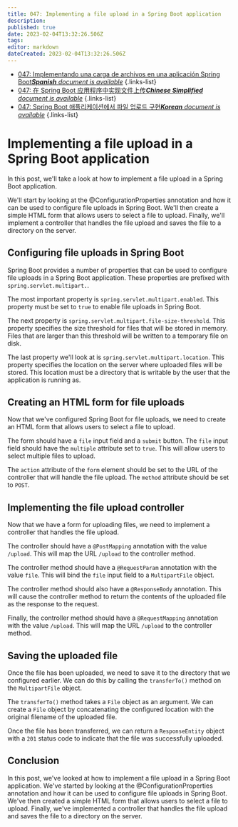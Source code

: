 ```yaml
---
title: 047: Implementing a file upload in a Spring Boot application
description: 
published: true
date: 2023-02-04T13:32:26.506Z
tags: 
editor: markdown
dateCreated: 2023-02-04T13:32:26.506Z
---
```


- [047: Implementando una carga de archivos en una aplicación Spring Boot***Spanish** document is available*](/es/Knowledge-base/Spring-Boot/Learning/047-implementing-a-file-upload-in-a-spring-boot-application)
{.links-list}
- [047: 在 Spring Boot 应用程序中实现文件上传***Chinese Simplified** document is available*](/zh/Knowledge-base/Spring-Boot/Learning/047-implementing-a-file-upload-in-a-spring-boot-application)
{.links-list}
- [047: Spring Boot 애플리케이션에서 파일 업로드 구현***Korean** document is available*](/ko/Knowledge-base/Spring-Boot/Learning/047-implementing-a-file-upload-in-a-spring-boot-application)
{.links-list}


# Implementing a file upload in a Spring Boot application

In this post, we'll take a look at how to implement a file upload in a Spring Boot application.

We'll start by looking at the @ConfigurationProperties annotation and how it can be used to configure file uploads in Spring Boot. We'll then create a simple HTML form that allows users to select a file to upload. Finally, we'll implement a controller that handles the file upload and saves the file to a directory on the server.

## Configuring file uploads in Spring Boot

Spring Boot provides a number of properties that can be used to configure file uploads in a Spring Boot application. These properties are prefixed with ```spring.servlet.multipart.```.

The most important property is ```spring.servlet.multipart.enabled```. This property must be set to ```true``` to enable file uploads in Spring Boot.

The next property is ```spring.servlet.multipart.file-size-threshold```. This property specifies the size threshold for files that will be stored in memory. Files that are larger than this threshold will be written to a temporary file on disk.

The last property we'll look at is ```spring.servlet.multipart.location```. This property specifies the location on the server where uploaded files will be stored. This location must be a directory that is writable by the user that the application is running as.

## Creating an HTML form for file uploads

Now that we've configured Spring Boot for file uploads, we need to create an HTML form that allows users to select a file to upload.

The form should have a ```file``` input field and a ```submit``` button. The ```file``` input field should have the ```multiple``` attribute set to ```true```. This will allow users to select multiple files to upload.

The ```action``` attribute of the ```form``` element should be set to the URL of the controller that will handle the file upload. The ```method``` attribute should be set to ```POST```.

## Implementing the file upload controller

Now that we have a form for uploading files, we need to implement a controller that handles the file upload.

The controller should have a ```@PostMapping``` annotation with the value ```/upload```. This will map the URL ```/upload``` to the controller method.

The controller method should have a ```@RequestParam``` annotation with the value ```file```. This will bind the ```file``` input field to a ```MultipartFile``` object.

The controller method should also have a ```@ResponseBody``` annotation. This will cause the controller method to return the contents of the uploaded file as the response to the request.

Finally, the controller method should have a ```@RequestMapping``` annotation with the value ```/upload```. This will map the URL ```/upload``` to the controller method.

## Saving the uploaded file

Once the file has been uploaded, we need to save it to the directory that we configured earlier. We can do this by calling the ```transferTo()``` method on the ```MultipartFile``` object.

The ```transferTo()``` method takes a ```File``` object as an argument. We can create a ```File``` object by concatenating the configured location with the original filename of the uploaded file.

Once the file has been transferred, we can return a ```ResponseEntity``` object with a ```201``` status code to indicate that the file was successfully uploaded.

## Conclusion

In this post, we've looked at how to implement a file upload in a Spring Boot application. We've started by looking at the @ConfigurationProperties annotation and how it can be used to configure file uploads in Spring Boot. We've then created a simple HTML form that allows users to select a file to upload. Finally, we've implemented a controller that handles the file upload and saves the file to a directory on the server.